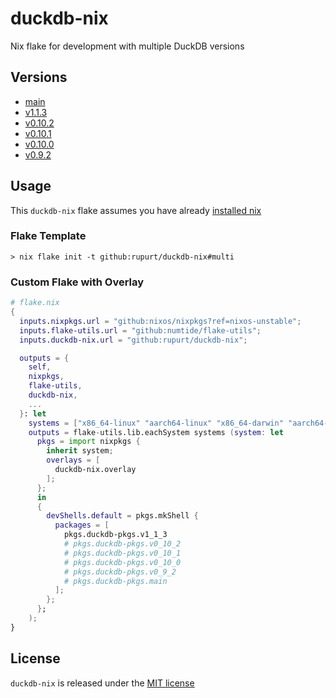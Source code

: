 # duckdb-nix

Nix flake for development with multiple DuckDB versions

## Versions

- [main](https://github.com/duckdb/duckdb/commits/main)
- [v1.1.3](https://github.com/duckdb/duckdb/releases/tag/v1.1.3)
- [v0.10.2](https://github.com/duckdb/duckdb/releases/tag/v0.10.2)
- [v0.10.1](https://github.com/duckdb/duckdb/releases/tag/v0.10.1)
- [v0.10.0](https://github.com/duckdb/duckdb/releases/tag/v0.10.0)
- [v0.9.2](https://github.com/duckdb/duckdb/releases/tag/v0.9.2)

## Usage

This `duckdb-nix` flake assumes you have already [installed nix](https://determinate.systems/posts/determinate-nix-installer)

### Flake Template

```shell
> nix flake init -t github:rupurt/duckdb-nix#multi
```

### Custom Flake with Overlay

```nix
# flake.nix
{
  inputs.nixpkgs.url = "github:nixos/nixpkgs?ref=nixos-unstable";
  inputs.flake-utils.url = "github:numtide/flake-utils";
  inputs.duckdb-nix.url = "github:rupurt/duckdb-nix";

  outputs = {
    self,
    nixpkgs,
    flake-utils,
    duckdb-nix,
    ...
  }: let
    systems = ["x86_64-linux" "aarch64-linux" "x86_64-darwin" "aarch64-darwin"];
    outputs = flake-utils.lib.eachSystem systems (system: let
      pkgs = import nixpkgs {
        inherit system;
        overlays = [
          duckdb-nix.overlay
        ];
      };
      in
      {
        devShells.default = pkgs.mkShell {
          packages = [
            pkgs.duckdb-pkgs.v1_1_3
            # pkgs.duckdb-pkgs.v0_10_2
            # pkgs.duckdb-pkgs.v0_10_1
            # pkgs.duckdb-pkgs.v0_10_0
            # pkgs.duckdb-pkgs.v0_9_2
            # pkgs.duckdb-pkgs.main
          ];
        };
      };
    );
}
```

## License

`duckdb-nix` is released under the [MIT license](./LICENSE)
